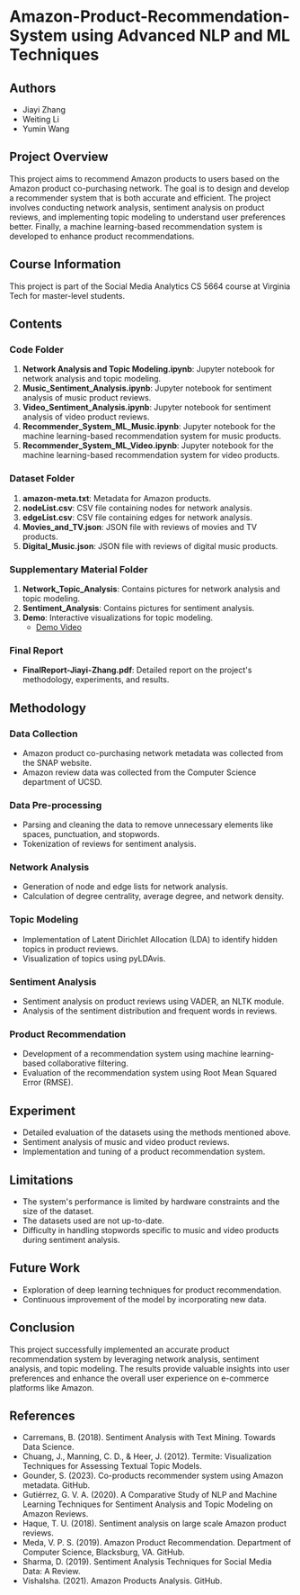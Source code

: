 # Amazon-Product-Recommendation-System using Advanced NLP and ML Techniques

## Authors
- Jiayi Zhang
- Weiting Li
- Yumin Wang

## Project Overview
This project aims to recommend Amazon products to users based on the Amazon product co-purchasing network. The goal is to design and develop a recommender system that is both accurate and efficient. The project involves conducting network analysis, sentiment analysis on product reviews, and implementing topic modeling to understand user preferences better. Finally, a machine learning-based recommendation system is developed to enhance product recommendations.

## Course Information
This project is part of the Social Media Analytics CS 5664 course at Virginia Tech for master-level students.

## Contents

### Code Folder
1. **Network Analysis and Topic Modeling.ipynb**: Jupyter notebook for network analysis and topic modeling.
2. **Music_Sentiment_Analysis.ipynb**: Jupyter notebook for sentiment analysis of music product reviews.
3. **Video_Sentiment_Analysis.ipynb**: Jupyter notebook for sentiment analysis of video product reviews.
4. **Recommender_System_ML_Music.ipynb**: Jupyter notebook for the machine learning-based recommendation system for music products.
5. **Recommender_System_ML_Video.ipynb**: Jupyter notebook for the machine learning-based recommendation system for video products.

### Dataset Folder
1. **amazon-meta.txt**: Metadata for Amazon products.
2. **nodeList.csv**: CSV file containing nodes for network analysis.
3. **edgeList.csv**: CSV file containing edges for network analysis.
4. **Movies_and_TV.json**: JSON file with reviews of movies and TV products.
5. **Digital_Music.json**: JSON file with reviews of digital music products.

### Supplementary Material Folder
1. **Network_Topic_Analysis**: Contains pictures for network analysis and topic modeling.
2. **Sentiment_Analysis**: Contains pictures for sentiment analysis.
3. **Demo**: Interactive visualizations for topic modeling.
   - [Demo Video](https://www.youtube.com/watch?v=8ae4x3PKybM)

### Final Report
- **FinalReport-Jiayi-Zhang.pdf**: Detailed report on the project's methodology, experiments, and results.

## Methodology

### Data Collection
- Amazon product co-purchasing network metadata was collected from the SNAP website.
- Amazon review data was collected from the Computer Science department of UCSD.

### Data Pre-processing
- Parsing and cleaning the data to remove unnecessary elements like spaces, punctuation, and stopwords.
- Tokenization of reviews for sentiment analysis.

### Network Analysis
- Generation of node and edge lists for network analysis.
- Calculation of degree centrality, average degree, and network density.

### Topic Modeling
- Implementation of Latent Dirichlet Allocation (LDA) to identify hidden topics in product reviews.
- Visualization of topics using pyLDAvis.

### Sentiment Analysis
- Sentiment analysis on product reviews using VADER, an NLTK module.
- Analysis of the sentiment distribution and frequent words in reviews.

### Product Recommendation
- Development of a recommendation system using machine learning-based collaborative filtering.
- Evaluation of the recommendation system using Root Mean Squared Error (RMSE).

## Experiment
- Detailed evaluation of the datasets using the methods mentioned above.
- Sentiment analysis of music and video product reviews.
- Implementation and tuning of a product recommendation system.

## Limitations
- The system's performance is limited by hardware constraints and the size of the dataset.
- The datasets used are not up-to-date.
- Difficulty in handling stopwords specific to music and video products during sentiment analysis.

## Future Work
- Exploration of deep learning techniques for product recommendation.
- Continuous improvement of the model by incorporating new data.

## Conclusion
This project successfully implemented an accurate product recommendation system by leveraging network analysis, sentiment analysis, and topic modeling. The results provide valuable insights into user preferences and enhance the overall user experience on e-commerce platforms like Amazon.

## References
- Carremans, B. (2018). Sentiment Analysis with Text Mining. Towards Data Science.
- Chuang, J., Manning, C. D., & Heer, J. (2012). Termite: Visualization Techniques for Assessing Textual Topic Models.
- Gounder, S. (2023). Co-products recommender system using Amazon metadata. GitHub.
- Gutiérrez, G. V. A. (2020). A Comparative Study of NLP and Machine Learning Techniques for Sentiment Analysis and Topic Modeling on Amazon Reviews.
- Haque, T. U. (2018). Sentiment analysis on large scale Amazon product reviews.
- Meda, V. P. S. (2019). Amazon Product Recommendation. Department of Computer Science, Blacksburg, VA. GitHub.
- Sharma, D. (2019). Sentiment Analysis Techniques for Social Media Data: A Review.
- Vishalsha. (2021). Amazon Products Analysis. GitHub.
